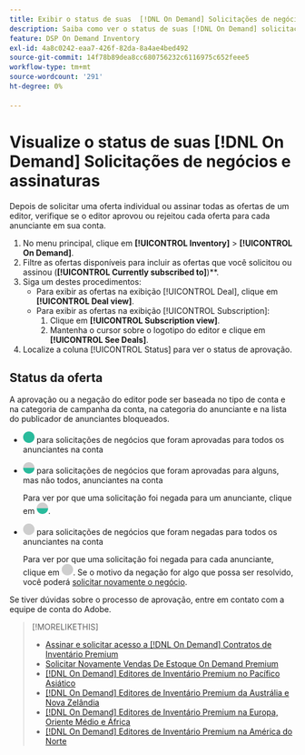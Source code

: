 ```yaml
---
title: Exibir o status de suas  [!DNL On Demand] Solicitações de negócios e assinaturas
description: Saiba como ver o status de suas [!DNL On Demand] solicitações de negócios e assinaturas.
feature: DSP On Demand Inventory
exl-id: 4a8c0242-eaa7-426f-82da-8a4ae4bed492
source-git-commit: 14f78b89dea8cc680756232c6116975c652feee5
workflow-type: tm+mt
source-wordcount: '291'
ht-degree: 0%

---
```


# Visualize o status de suas [!DNL On Demand] Solicitações de negócios e assinaturas

Depois de solicitar uma oferta individual ou assinar todas as ofertas de um editor, verifique se o editor aprovou ou rejeitou cada oferta para cada anunciante em sua conta.

1. No menu principal, clique em **[!UICONTROL Inventory]** > **[!UICONTROL On Demand]**.
1. Filtre as ofertas disponíveis para incluir as ofertas que você solicitou ou assinou (**[!UICONTROL Currently subscribed to]**)**.
1. Siga um destes procedimentos:
   * Para exibir as ofertas na exibição [!UICONTROL Deal], clique em **[!UICONTROL Deal view]**.
   * Para exibir as ofertas na exibição [!UICONTROL Subscription]:
      1. Clique em **[!UICONTROL Subscription view]**.
      1. Mantenha o cursor sobre o logotipo do editor e clique em **[!UICONTROL See Deals]**.
1. Localize a coluna [!UICONTROL Status] para ver o status de aprovação.

## Status da oferta

A aprovação ou a negação do editor pode ser baseada no tipo de conta e na categoria de campanha da conta, na categoria do anunciante e na lista do publicador de anunciantes bloqueados.

* ![totalmente aprovado](/help/dsp/assets/approved.png) para solicitações de negócios que foram aprovadas para todos os anunciantes na conta

* ![parcialmente aprovado](/help/dsp/assets/partly-approved.png) para solicitações de negócios que foram aprovadas para alguns, mas não todos, anunciantes na conta

  Para ver por que uma solicitação foi negada para um anunciante, clique em ![parcialmente aprovado](/help/dsp/assets/partly-approved.png).

* ![negado](/help/dsp/assets/denied.png) para solicitações de negócios que foram negadas para todos os anunciantes na conta

  Para ver por que uma solicitação foi negada para cada anunciante, clique em ![negado](/help/dsp/assets/denied.png). Se o motivo da negação for algo que possa ser resolvido, você poderá [solicitar novamente o negócio](/help/dsp/inventory/on-demand-inventory-rerequest.md).

Se tiver dúvidas sobre o processo de aprovação, entre em contato com a equipe de conta do Adobe.

>[!MORELIKETHIS]
>
>* [Assinar e solicitar acesso a [!DNL On Demand] Contratos de Inventário Premium](on-demand-inventory-subscribe.md)
>* [Solicitar Novamente Vendas De Estoque On Demand Premium](on-demand-inventory-rerequest.md)
>* [[!DNL On Demand] Editores de Inventário Premium no Pacífico Asiático](on-demand-inventory-publishers-apac.md)
>* [[!DNL On Demand] Editores de Inventário Premium da Austrália e Nova Zelândia](on-demand-inventory-publishers-anz.md)
>* [[!DNL On Demand] Editores de Inventário Premium na Europa, Oriente Médio e África](on-demand-inventory-publishers-emea.md)
>* [[!DNL On Demand] Editores de Inventário Premium na América do Norte](on-demand-inventory-publishers-na.md)

